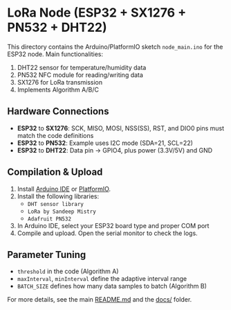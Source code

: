 # LoRa Node (ESP32 + SX1276 + PN532 + DHT22)

This directory contains the Arduino/PlatformIO sketch `node_main.ino` for the ESP32 node. Main functionalities:

1. DHT22 sensor for temperature/humidity data  
2. PN532 NFC module for reading/writing data  
3. SX1276 for LoRa transmission  
4. Implements Algorithm A/B/C  

## Hardware Connections

- **ESP32** to **SX1276**: SCK, MISO, MOSI, NSS(SS), RST, and DIO0 pins must match the code definitions  
- **ESP32** to **PN532**: Example uses I2C mode (SDA=21, SCL=22)  
- **ESP32** to **DHT22**: Data pin -> GPIO4, plus power (3.3V/5V) and GND

## Compilation & Upload

1. Install [Arduino IDE](https://www.arduino.cc/en/software) or [PlatformIO](https://platformio.org/).  
2. Install the following libraries:
   - `DHT sensor library`
   - `LoRa by Sandeep Mistry`
   - `Adafruit PN532`
3. In Arduino IDE, select your ESP32 board type and proper COM port  
4. Compile and upload. Open the serial monitor to check the logs.

## Parameter Tuning

- `threshold` in the code (Algorithm A)  
- `maxInterval`, `minInterval` define the adaptive interval range  
- `BATCH_SIZE` defines how many data samples to batch (Algorithm B)

For more details, see the main [README.md](../README.md) and the [docs/](../docs) folder.
